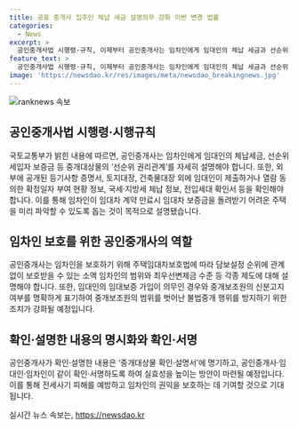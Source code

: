```yaml
---
title: 공표 중개사 집주인 체납 세금 설명의무 강화 이번 변경 법률
categories:
  - News
excerpt: >
  공인중개사법 시행령·규칙, 이제부터 공인중개사는 임차인에게 임대인의 체납 세금과 선순위 세입자 보증금 현황을 자세하게 설명해야 함. 시행규칙은 중개사의 확인·설명 의무를 강화하고, 중개대상물 확인·설명서로 증빙하도록 함. 임차인을 보호하기 위해 중개사는 각종 제도에 대해서도 설명해야 하며, 중개보조원의 신분을 명시하고 범위를 벗어난 불법중개를 방지해야 함.
feature_text: >
  공인중개사법 시행령·규칙, 이제부터 공인중개사는 임차인에게 임대인의 체납 세금과 선순위 세입자 보증금 현황을 자세하게 설명해야 함. 시행규칙은 중개사의 확인·설명 의무를 강화하고, 중개대상물 확인·설명서로 증빙하도록 함. 임차인을 보호하기 위해 중개사는 각종 제도에 대해서도 설명해야 하며, 중개보조원의 신분을 명시하고 범위를 벗어난 불법중개를 방지해야 함.
image: 'https://newsdao.kr/res/images/meta/newsdao_breakingnews.jpg'
---
```


<p><img src="https://newsdao.kr/res/images/meta/newsdao_breakingnews.jpg" alt="ranknews 속보" /></p>

<h2 data-ke-size="size26">공인중개사법 시행령·시행규칙</h2>

<p>국토교통부가 밝힌 내용에 따르면, 공인중개사는 임차인에게 임대인의 체납세금, 선순위 세입자 보증금 등 중개대상물의 ‘선순위 권리관계’를 자세히 설명해야 합니다. 또한, 외부에 공개된 등기사항 증명서, 토지대장, 건축물대장 외에 임대인이 제출하거나 열람 동의한 확정일자 부여 현황 정보, 국세·지방세 체납 정보, 전입세대 확인서 등을 확인해야 합니다. 이를 통해 임차인이 임대차 계약 만료시 임대차 보증금을 돌려받기 어려운 주택을 미리 파악할 수 있도록 돕는 것이 목적으로 설명됐습니다.</p>

<h2 data-ke-size="size26">임차인 보호를 위한 공인중개사의 역할</h2>

<p>공인중개사는 임차인을 보호하기 위해 주택임대차보호법에 따라 담보설정 순위에 관계없이 보호받을 수 있는 소액 임차인의 범위와 최우선변제금 수준 등 각종 제도에 대해 설명해야 합니다. 또한, 임대인의 임대보증 가입이 의무인 경우와 중개보조원의 신분고지 여부를 명확하게 표기하여 중개보조원의 범위를 벗어난 불법중개 행위를 방지하기 위한 조치가 강화될 예정입니다.</p>

<h2 data-ke-size="size26">확인·설명한 내용의 명시화와 확인·서명</h2>

<p>공인중개사가 확인·설명한 내용은 ‘중개대상물 확인·설명서’에 명기하고, 공인중개사·임대인·임차인이 같이 확인·서명하도록 하여 실효성을 높이는 방안이 마련될 예정입니다. 이를 통해 전세사기 피해를 예방하고 임차인의 권익을 보호하는 데 기여할 것으로 기대됩니다.</p>
실시간 뉴스 속보는, <a href="https://newsdao.kr" rel="dofollow">https://newsdao.kr</a>


